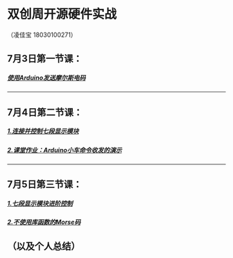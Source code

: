 # 双创周开源硬件实战 
（凌佳宝 18030100271）
## 7月3日第一节课：
##### [使用Arduino发送摩尔斯电码](https://github.com/bullet46/original-hardware-homework/tree/master/1st-Morse)
---
## 7月4日第二节课：
##### [1.连接并控制七段显示模块](https://github.com/bullet46/original-hardware-homework/tree/master/2nd-Digital-display)
##### [2.课堂作业：Arduino小车命令收发的演示](https://github.com/bullet46/original-hardware-homework/tree/master/class-homework)
---
## 7月5日第三节课：
##### [1.七段显示模块进阶控制](https://github.com/bullet46/original-hardware-homework/tree/master/3rd-Digital-display-update)
##### [2.不使用库函数的Morse码](https://github.com/bullet46/original-hardware-homework/tree/master/4th-Morse-Without-head)
（以及个人总结）
---
